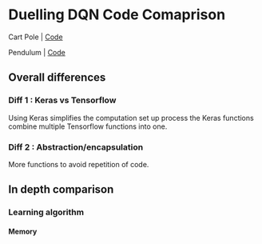 # Duelling DQN Code Comaprison

Cart Pole | [Code](https://github.com/simoninithomas/reinforcement-learning-1/blob/master/2-cartpole/2-double-dqn/cartpole_ddqn.py)

Pendulum | [Code](https://github.com/MorvanZhou/Reinforcement-learning-with-tensorflow/tree/master/contents/5.1_Double_DQN)


## Overall differences

### Diff 1 : Keras vs Tensorflow
Using Keras simplifies the computation set up process the Keras functions combine multiple Tensorflow functions into one. 

### Diff 2 : Abstraction/encapsulation
More functions to avoid repetition of code.

## In depth comparison

### Learning algorithm 

#### Memory

